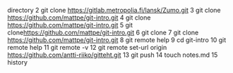 directory
2 git clone https://gitlab.metropolia.fi/lansk/Zumo.git
3 git clone <https://github.com/mattpe/git-intro.git>
4 git clone <https://github.com/mattpe/git-intro.git>
5 git clone<https://github.com/mattpe/git-intro.git>
6 git clone <URi>
7 git clone https://github.com/mattpe/git-intro.git
8 git remote help
9 cd git-intro
10 git remote help
11 git remote -v
12 git remote set-url origin https://github.com/antti-riiko/gitteht.git
13 git push
14 touch notes.md
15 history
